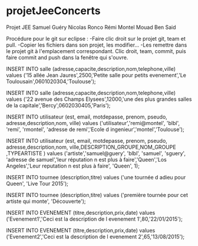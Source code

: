 projetJeeConcerts
=================

Projet JEE Samuel Guéry Nicolas Ronco Rémi Montel Mouad Ben Said

Procédure pour le git sur eclipse : 
-Faire clic droit sur le projet git, team et pull.
-Copier les fichiers dans son projet, les modifier...
-Les remettre dans le projet git à l'emplacement correspondant. Clic droit, team, commit, puis faire commit and push dans la fenêtre qui s'ouvre.






INSERT INTO salle (adresse,capacite,description,nom,telephone,ville)
values ('15 allée Jean Jaures',2500,'Petite salle pour petits evenement','Le Toulousain',0601020304,'Toulouse');

INSERT INTO salle (adresse,capacite,description,nom,telephone,ville)
values ('22 avenue des Champs Elysees',12000,'une des plus grandes salles de la capitale','Bercy',0602030405,'Paris');

INSERT INTO utilisateur (est, email, motdepasse, prenom, pseudo, adresse,description,nom, ville)
values ('utilisateur','remi@montel', 'blbl', 'remi', 'rmontel',  'adresse de remi','Ecole d ingenieur','montel','Toulouse');

INSERT INTO utilisateur (est, email, motdepasse, prenom, pseudo, adresse,description,nom, ville,DESCRIPTION_GROUPE,NOM_GROUPE ,TYPEARTISTE  )
values ('artiste','samuel@guery', 'blbl', 'samuel', 'sguery',  'adresse de samuel','leur réputation n est plus à faire','Queen','Los Angeles','Leur reputation n est plus à faire', 'Queen', 1);

INSERT INTO tournee (description,titre)
values ('une tournée d adieu pour Queen', 'Live Tour 2015');

INSERT INTO tournee (description,titre)
values ('première tournée pour cet artiste qui monte', 'Découverte');

INSERT INTO EVENEMENT  (titre,description,prix,date) values ('Evenement1','Ceci est la description de l evenement 1',80,'22/01/2015');

INSERT INTO EVENEMENT  (titre,description,prix,date) values ('Evenement2','Ceci est la description de l evenement 2',65,'13/08/2015');





